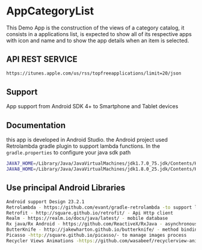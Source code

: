 # AppCategoryList
This Demo App is the construction of the views of a category catalog, it consists in a applications list, is expected to show all of its respective apps with icon and name and to show the app details when an item is selected.

## API REST SERVICE
```sh
https://itunes.apple.com/us/rss/topfreeapplications/limit=20/json
```

## Support
App support from Android SDK 4+ to Smartphone and Tablet devices


## Documentation

this app is developed in Android Studio.
the Android project used Retrolambda gradle plugin to support lambda functions.
In the ```gradle.properties``` to configure your java sdk path
```sh
JAVA7_HOME=/Library/Java/JavaVirtualMachines/jdk1.7.0_75.jdk/Contents/Home
JAVA8_HOME=/Library/Java/JavaVirtualMachines/jdk1.8.0_25.jdk/Contents/Home
```
## Use principal Android Libraries
```sh
Android support Design 23.2.1
Retrolambda - https://github.com/evant/gradle-retrolambda -to support lambda functions
Retrofit - http://square.github.io/retrofit/ - Api Http client
Realm - https://realm.io/docs/java/latest/ - mobile database
Rx java/Rx Android - https://github.com/ReactiveX/RxJava - asynchronous process and event-based logic
ButterKnife - http://jakewharton.github.io/butterknife/ - method binding for Android views
Picasso -http://square.github.io/picasso/- to manage images process
Recycler Views Animations -https://github.com/wasabeef/recyclerview-animators
```
